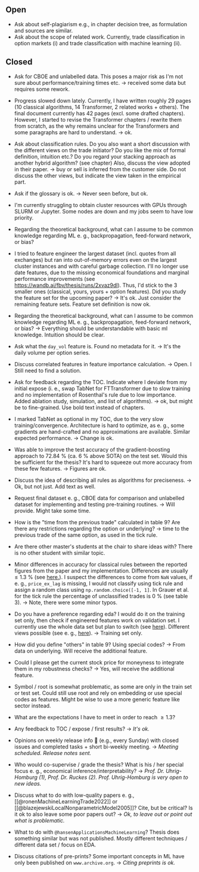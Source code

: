 ## Open
- Ask about self-plagiarism e.g., in chapter decision tree, as formulation and sources are similar.
- Ask about the scope of related work. Currently, trade classification in option markets (i) and trade classification with machine learning (ii). 

## Closed
- Ask for CBOE and unlabelled data. This poses a major risk as I'm not sure about performance/training times etc. -> received some data but requires some rework.
- Progress slowed down lately. Currently, I have written roughly 29 pages (10 classical algorithms, 14 Transformer, 2 related works + others). The final document currently has 42 pages (excl. some drafted chapters). However, I started to revise the Transformer chapters / rewrite them from scratch, as the why remains unclear for the Transformers and some paragraphs are hard to understand. -> ok.
- Ask about classification rules. Do you also want a short discussion with the different views on the trade initiator? Do you like the mix of formal definition, intuition etc.? Do you regard your stacking approach as another hybrid algorithm? (see chapter) Also, discuss the view adopted in their paper. -> buy or sell is inferred from the customer side. Do not discuss the other views, but indicate the view taken in the empirical part.
- Ask if the glossary is ok. -> Never seen before, but ok.
- I'm currently struggling to obtain cluster resources with GPUs through SLURM or Jupyter. Some nodes are down and my jobs seem to have low priority. 
- Regarding the theoretical background, what can I assume to be common knowledge regarding ML e. g., backpropagation, feed-forward network, or bias?
- I tried to feature engineer the largest dataset (incl. quotes from all exchanges) but ran into out-of-memory errors even on the largest cluster instances and with careful garbage collection. I'll no longer use date features, due to the missing economical foundations and marginal performance improvements (see https://wandb.ai/fbv/thesis/runs/2xvaz9dl). Thus, I'd stick to the 3 smaller ones (classical, yours, yours + option features). Did you study the feature set for the upcoming paper? -> It's ok. Just consider the remaining feature sets. Feature set definition is now ok.
- Regarding the theoretical background, what can I assume to be common knowledge regarding ML e. g., backpropagation, feed-forward network, or bias? -> Everything should be understandable with basic ml knowledge. Intuition should be clear.
- Ask what the `day_vol` feature is. Found no metadata for it. -> It's the daily volume per option series. 
- Discuss correlated features in feature importance calculation. -> Open. I Still need to find a solution.
- Ask for feedback regarding the TOC. Indicate where I deviate from my initial expose (i. e., swap TabNet for FTTransformer due to slow training and no implementation of Rosenthal's rule due to low importance. Added ablation study, simulation, and list of algorithms). -> ok, but might be to fine-grained. Use bold text instead of chapters.
- I marked TabNet as optional in my TOC, due to the very slow training/convergence. Architecture is hard to optimize, as e. g., some gradients are hand-crafted and no approximations are available. Similar expected performance. -> Change is ok.
- Was able to improve the test accuracy of the gradient-boosting approach to 72.84 % (ca. 6 % above SOTA) on the test set. Would this be sufficient for the thesis? It's hard to squeeze out more accuracy from these few features. -> Figures are ok.
- Discuss the idea of describing all rules as algorithms for preciseness. -> Ok, but not just. Add text as well.
- Request final dataset e. g., CBOE data for comparison and unlabelled dataset for implementing and testing pre-training routines. -> Will provide. Might take some time.

- How is the "time from the previous trade" calculated in table 9? Are there any restrictions regarding the option or underlying? -> time to the previous trade of the same option, as used in the tick rule.
- Are there other master's students at the chair to share ideas with? There is no other student with similar topic.
- Minor differences in accuracy for classical rules between the reported figures from the paper and my implementation. Differences are usually $\leq 1.3~\%$  (see [here.](https://github.com/KarelZe/thesis/blob/main/notebooks/4.0a-mb-classical_rules.ipynb)). I suspect the differences to come from `NaN` values, if e. g., `price_ex_lag` is missing, I would not classify using tick rule and assign a random class using `np.random.choice([-1, 1]`. In Grauer et al. for the tick rule the percentage of unclassified trades is $0~\%$ (see table 3). -> Note, there were some minor typos.
- Do you have a preference regarding eda? I would do it on the training set only, then check if engineered features work on validation set. I currently use the whole data set but plan to switch (see [here](https://github.com/KarelZe/thesis/blob/feature-engineering/notebooks/3.0a-mb-data_preprocessing_explanatory_data_analysis.ipynb)).  Different views possible (see e. g., [here](https://stats.stackexchange.com/questions/424263/should-exploratory-data-analysis-include-validation-set)). -> Training set only.

- How did you define "others" in table 9? Using special codes? -> From data on underlying. Will receive the additional feature.
- Could I please get the current stock price for moneyness to integrate them in my robustness checks? -> Yes, will receive the additional feature.
- Symbol / root is somewhat problematic, as some are only in the train set or test set. Could still use root and rely on embedding or use special codes as features. Might be wise to use a more generic feature like sector instead.
- What are the expectations I have to meet in order to reach $\geq 1.3$?
- Any feedback to TOC / expose / first results? -> *It's ok.*
- Opinions on weekly release info 📧 (e.g., every Sunday) with closed issues and completed tasks + short bi-weekly meeting. -> *Meeting scheduled. Release notes sent.*
- Who would co-supervise / grade the thesis? What is his / her special focus e. g., economical inference/interpretability? -> *Prof. Dr. Uhrig-Homburg (1), Prof. Dr. Ruckes (2). Prof. Uhrig-Homburg is very open to new ideas.* 
- Discuss what to do with low-quality papers e. g., [[@ronenMachineLearningTrade2022]] or [[@blazejewskiLocalNonparametricModel2005]]? Cite, but be critical? Is it ok to also leave some poor papers out? -> *Ok, to leave out or point out what is problematic.*
- What to do with `@hansenApplicationsMachineLearning`? Thesis does something similar but was not published. Mostly different techniques / different data set / focus on EDA.
- Discuss citations of pre-prints? Some important concepts in ML have only been published on `www.archive.org`. -> *Citing preprints is ok.*